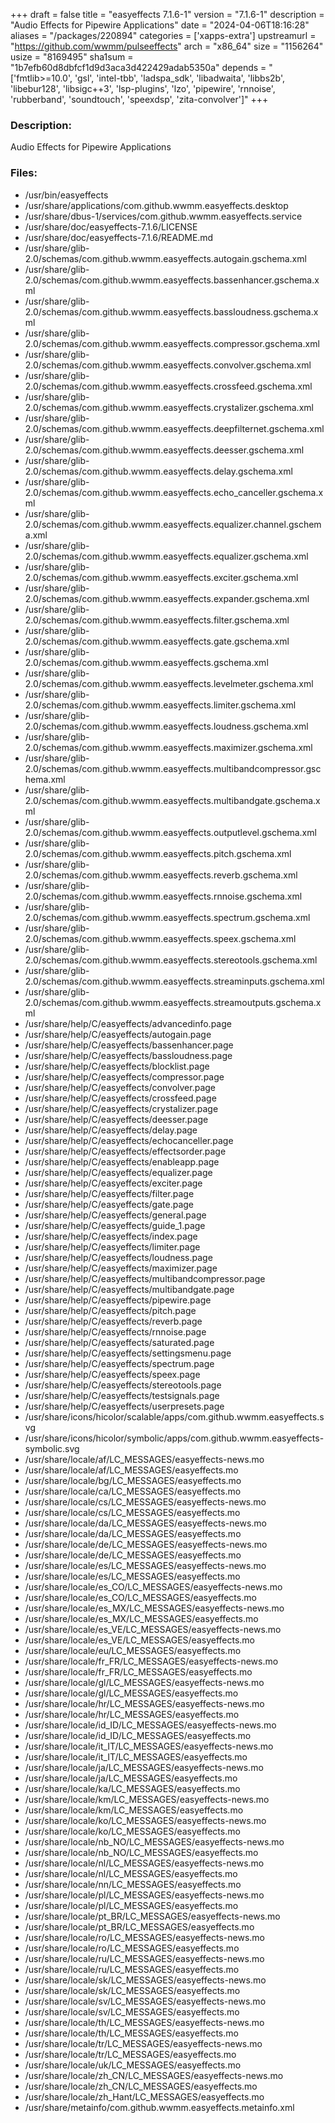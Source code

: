 +++
draft = false
title = "easyeffects 7.1.6-1"
version = "7.1.6-1"
description = "Audio Effects for Pipewire Applications"
date = "2024-04-06T18:16:28"
aliases = "/packages/220894"
categories = ['xapps-extra']
upstreamurl = "https://github.com/wwmm/pulseeffects"
arch = "x86_64"
size = "1156264"
usize = "8169495"
sha1sum = "1b7efb60d8dbfcf1d9d3aca3d422429adab5350a"
depends = "['fmtlib>=10.0', 'gsl', 'intel-tbb', 'ladspa_sdk', 'libadwaita', 'libbs2b', 'libebur128', 'libsigc++3', 'lsp-plugins', 'lzo', 'pipewire', 'rnnoise', 'rubberband', 'soundtouch', 'speexdsp', 'zita-convolver']"
+++
### Description: 
Audio Effects for Pipewire Applications

### Files: 
* /usr/bin/easyeffects
* /usr/share/applications/com.github.wwmm.easyeffects.desktop
* /usr/share/dbus-1/services/com.github.wwmm.easyeffects.service
* /usr/share/doc/easyeffects-7.1.6/LICENSE
* /usr/share/doc/easyeffects-7.1.6/README.md
* /usr/share/glib-2.0/schemas/com.github.wwmm.easyeffects.autogain.gschema.xml
* /usr/share/glib-2.0/schemas/com.github.wwmm.easyeffects.bassenhancer.gschema.xml
* /usr/share/glib-2.0/schemas/com.github.wwmm.easyeffects.bassloudness.gschema.xml
* /usr/share/glib-2.0/schemas/com.github.wwmm.easyeffects.compressor.gschema.xml
* /usr/share/glib-2.0/schemas/com.github.wwmm.easyeffects.convolver.gschema.xml
* /usr/share/glib-2.0/schemas/com.github.wwmm.easyeffects.crossfeed.gschema.xml
* /usr/share/glib-2.0/schemas/com.github.wwmm.easyeffects.crystalizer.gschema.xml
* /usr/share/glib-2.0/schemas/com.github.wwmm.easyeffects.deepfilternet.gschema.xml
* /usr/share/glib-2.0/schemas/com.github.wwmm.easyeffects.deesser.gschema.xml
* /usr/share/glib-2.0/schemas/com.github.wwmm.easyeffects.delay.gschema.xml
* /usr/share/glib-2.0/schemas/com.github.wwmm.easyeffects.echo_canceller.gschema.xml
* /usr/share/glib-2.0/schemas/com.github.wwmm.easyeffects.equalizer.channel.gschema.xml
* /usr/share/glib-2.0/schemas/com.github.wwmm.easyeffects.equalizer.gschema.xml
* /usr/share/glib-2.0/schemas/com.github.wwmm.easyeffects.exciter.gschema.xml
* /usr/share/glib-2.0/schemas/com.github.wwmm.easyeffects.expander.gschema.xml
* /usr/share/glib-2.0/schemas/com.github.wwmm.easyeffects.filter.gschema.xml
* /usr/share/glib-2.0/schemas/com.github.wwmm.easyeffects.gate.gschema.xml
* /usr/share/glib-2.0/schemas/com.github.wwmm.easyeffects.gschema.xml
* /usr/share/glib-2.0/schemas/com.github.wwmm.easyeffects.levelmeter.gschema.xml
* /usr/share/glib-2.0/schemas/com.github.wwmm.easyeffects.limiter.gschema.xml
* /usr/share/glib-2.0/schemas/com.github.wwmm.easyeffects.loudness.gschema.xml
* /usr/share/glib-2.0/schemas/com.github.wwmm.easyeffects.maximizer.gschema.xml
* /usr/share/glib-2.0/schemas/com.github.wwmm.easyeffects.multibandcompressor.gschema.xml
* /usr/share/glib-2.0/schemas/com.github.wwmm.easyeffects.multibandgate.gschema.xml
* /usr/share/glib-2.0/schemas/com.github.wwmm.easyeffects.outputlevel.gschema.xml
* /usr/share/glib-2.0/schemas/com.github.wwmm.easyeffects.pitch.gschema.xml
* /usr/share/glib-2.0/schemas/com.github.wwmm.easyeffects.reverb.gschema.xml
* /usr/share/glib-2.0/schemas/com.github.wwmm.easyeffects.rnnoise.gschema.xml
* /usr/share/glib-2.0/schemas/com.github.wwmm.easyeffects.spectrum.gschema.xml
* /usr/share/glib-2.0/schemas/com.github.wwmm.easyeffects.speex.gschema.xml
* /usr/share/glib-2.0/schemas/com.github.wwmm.easyeffects.stereotools.gschema.xml
* /usr/share/glib-2.0/schemas/com.github.wwmm.easyeffects.streaminputs.gschema.xml
* /usr/share/glib-2.0/schemas/com.github.wwmm.easyeffects.streamoutputs.gschema.xml
* /usr/share/help/C/easyeffects/advancedinfo.page
* /usr/share/help/C/easyeffects/autogain.page
* /usr/share/help/C/easyeffects/bassenhancer.page
* /usr/share/help/C/easyeffects/bassloudness.page
* /usr/share/help/C/easyeffects/blocklist.page
* /usr/share/help/C/easyeffects/compressor.page
* /usr/share/help/C/easyeffects/convolver.page
* /usr/share/help/C/easyeffects/crossfeed.page
* /usr/share/help/C/easyeffects/crystalizer.page
* /usr/share/help/C/easyeffects/deesser.page
* /usr/share/help/C/easyeffects/delay.page
* /usr/share/help/C/easyeffects/echocanceller.page
* /usr/share/help/C/easyeffects/effectsorder.page
* /usr/share/help/C/easyeffects/enableapp.page
* /usr/share/help/C/easyeffects/equalizer.page
* /usr/share/help/C/easyeffects/exciter.page
* /usr/share/help/C/easyeffects/filter.page
* /usr/share/help/C/easyeffects/gate.page
* /usr/share/help/C/easyeffects/general.page
* /usr/share/help/C/easyeffects/guide_1.page
* /usr/share/help/C/easyeffects/index.page
* /usr/share/help/C/easyeffects/limiter.page
* /usr/share/help/C/easyeffects/loudness.page
* /usr/share/help/C/easyeffects/maximizer.page
* /usr/share/help/C/easyeffects/multibandcompressor.page
* /usr/share/help/C/easyeffects/multibandgate.page
* /usr/share/help/C/easyeffects/pipewire.page
* /usr/share/help/C/easyeffects/pitch.page
* /usr/share/help/C/easyeffects/reverb.page
* /usr/share/help/C/easyeffects/rnnoise.page
* /usr/share/help/C/easyeffects/saturated.page
* /usr/share/help/C/easyeffects/settingsmenu.page
* /usr/share/help/C/easyeffects/spectrum.page
* /usr/share/help/C/easyeffects/speex.page
* /usr/share/help/C/easyeffects/stereotools.page
* /usr/share/help/C/easyeffects/testsignals.page
* /usr/share/help/C/easyeffects/userpresets.page
* /usr/share/icons/hicolor/scalable/apps/com.github.wwmm.easyeffects.svg
* /usr/share/icons/hicolor/symbolic/apps/com.github.wwmm.easyeffects-symbolic.svg
* /usr/share/locale/af/LC_MESSAGES/easyeffects-news.mo
* /usr/share/locale/af/LC_MESSAGES/easyeffects.mo
* /usr/share/locale/bg/LC_MESSAGES/easyeffects.mo
* /usr/share/locale/ca/LC_MESSAGES/easyeffects.mo
* /usr/share/locale/cs/LC_MESSAGES/easyeffects-news.mo
* /usr/share/locale/cs/LC_MESSAGES/easyeffects.mo
* /usr/share/locale/da/LC_MESSAGES/easyeffects-news.mo
* /usr/share/locale/da/LC_MESSAGES/easyeffects.mo
* /usr/share/locale/de/LC_MESSAGES/easyeffects-news.mo
* /usr/share/locale/de/LC_MESSAGES/easyeffects.mo
* /usr/share/locale/es/LC_MESSAGES/easyeffects-news.mo
* /usr/share/locale/es/LC_MESSAGES/easyeffects.mo
* /usr/share/locale/es_CO/LC_MESSAGES/easyeffects-news.mo
* /usr/share/locale/es_CO/LC_MESSAGES/easyeffects.mo
* /usr/share/locale/es_MX/LC_MESSAGES/easyeffects-news.mo
* /usr/share/locale/es_MX/LC_MESSAGES/easyeffects.mo
* /usr/share/locale/es_VE/LC_MESSAGES/easyeffects-news.mo
* /usr/share/locale/es_VE/LC_MESSAGES/easyeffects.mo
* /usr/share/locale/eu/LC_MESSAGES/easyeffects.mo
* /usr/share/locale/fr_FR/LC_MESSAGES/easyeffects-news.mo
* /usr/share/locale/fr_FR/LC_MESSAGES/easyeffects.mo
* /usr/share/locale/gl/LC_MESSAGES/easyeffects-news.mo
* /usr/share/locale/gl/LC_MESSAGES/easyeffects.mo
* /usr/share/locale/hr/LC_MESSAGES/easyeffects-news.mo
* /usr/share/locale/hr/LC_MESSAGES/easyeffects.mo
* /usr/share/locale/id_ID/LC_MESSAGES/easyeffects-news.mo
* /usr/share/locale/id_ID/LC_MESSAGES/easyeffects.mo
* /usr/share/locale/it_IT/LC_MESSAGES/easyeffects-news.mo
* /usr/share/locale/it_IT/LC_MESSAGES/easyeffects.mo
* /usr/share/locale/ja/LC_MESSAGES/easyeffects-news.mo
* /usr/share/locale/ja/LC_MESSAGES/easyeffects.mo
* /usr/share/locale/ka/LC_MESSAGES/easyeffects.mo
* /usr/share/locale/km/LC_MESSAGES/easyeffects-news.mo
* /usr/share/locale/km/LC_MESSAGES/easyeffects.mo
* /usr/share/locale/ko/LC_MESSAGES/easyeffects-news.mo
* /usr/share/locale/ko/LC_MESSAGES/easyeffects.mo
* /usr/share/locale/nb_NO/LC_MESSAGES/easyeffects-news.mo
* /usr/share/locale/nb_NO/LC_MESSAGES/easyeffects.mo
* /usr/share/locale/nl/LC_MESSAGES/easyeffects-news.mo
* /usr/share/locale/nl/LC_MESSAGES/easyeffects.mo
* /usr/share/locale/nn/LC_MESSAGES/easyeffects.mo
* /usr/share/locale/pl/LC_MESSAGES/easyeffects-news.mo
* /usr/share/locale/pl/LC_MESSAGES/easyeffects.mo
* /usr/share/locale/pt_BR/LC_MESSAGES/easyeffects-news.mo
* /usr/share/locale/pt_BR/LC_MESSAGES/easyeffects.mo
* /usr/share/locale/ro/LC_MESSAGES/easyeffects-news.mo
* /usr/share/locale/ro/LC_MESSAGES/easyeffects.mo
* /usr/share/locale/ru/LC_MESSAGES/easyeffects-news.mo
* /usr/share/locale/ru/LC_MESSAGES/easyeffects.mo
* /usr/share/locale/sk/LC_MESSAGES/easyeffects-news.mo
* /usr/share/locale/sk/LC_MESSAGES/easyeffects.mo
* /usr/share/locale/sv/LC_MESSAGES/easyeffects-news.mo
* /usr/share/locale/sv/LC_MESSAGES/easyeffects.mo
* /usr/share/locale/th/LC_MESSAGES/easyeffects-news.mo
* /usr/share/locale/th/LC_MESSAGES/easyeffects.mo
* /usr/share/locale/tr/LC_MESSAGES/easyeffects-news.mo
* /usr/share/locale/tr/LC_MESSAGES/easyeffects.mo
* /usr/share/locale/uk/LC_MESSAGES/easyeffects.mo
* /usr/share/locale/zh_CN/LC_MESSAGES/easyeffects-news.mo
* /usr/share/locale/zh_CN/LC_MESSAGES/easyeffects.mo
* /usr/share/locale/zh_Hant/LC_MESSAGES/easyeffects.mo
* /usr/share/metainfo/com.github.wwmm.easyeffects.metainfo.xml
